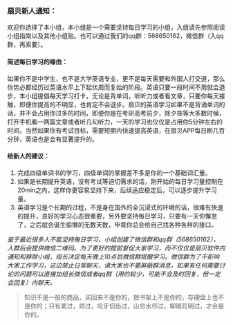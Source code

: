 


### 扇贝新人通知：

欢迎你选择了本小组，本小组是一个需要坚持每日学习的小组，入组请先参照阅读小组指南以及其他小组贴。也可以通过我们的qq群：568650162，微信群（入qq群，再索要）。

#### 简述每日学习的缘由：

如果你不是中学生，也不是大学英语专业，更不是每天需要和外国人打交道，那么你势必都经历过英语水平上下起伏周而复始的阶段。英语只要一段时间不用就会退步，本小组提倡每天学习打卡，无论是背单词，听听力或者看文章，只要你每天接触，即便你提高的不明显，也肯定不会退步。扇贝的英语学习如果不是背诵单词的话，并不会占用你过多的时间，即便你是在考研高考前夕，除夕夜等大多数时候，打开手机看一两篇文章或者听几句听力，一天的学习也仅仅是占用你5分钟左右的时间。当然如果你有考试目标，需要短期内快速提高英语，在扇贝APP每日刷几百分钟，英语也是会有显著提升的。

#### 给新人的建议：

1. 完成四级单词书的学习，四级单词的掌握差不多是你的一个基础词汇量。
2. 如果是长期提升英语，没有考试等迫切需求的话，刚开始的每日学习量控制在20min之内，这样你更容易坚持下来，后续适应稳定后，可以逐步提升学习量。
3. 英语学习是个长期的过程，不是身在国外的全沉浸式的环境的话，很难有快速的提升，良好的学习心态很重要，另外要坚持每日学习，只要有一天你懈怠了，之后就会诞生偷懒的无数天数，毕竟你总会给自己找各种各样的接口。

*鉴于最近很多人不能坚持每日学习，小组创建了微信群和qq群（568650162），入群后会提供微信二维码。为了更好的提前督促大家学习，而不仅仅是扇贝软件内通知和移除小组，组长决定每天晚上10点后微信群提醒学习。微信群为了不影响大家工作学习，这边禁止日常聊天，请大家也不要屏蔽群消息，如果有任何需要讨论的问题可以直接加组长微信或者qq群（用的较少，可能不会及时回复，但一定会回复）内聊天。*

> 知识不是一般的商品，买回来不是你的，放书架上不是你的，存硬盘上也不是你的；只有累过，烦过，咬牙切齿过，山穷水尽过，柳暗花明过，才会是你的。
